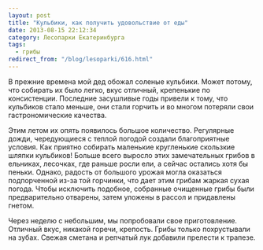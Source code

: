 ```yaml
---
layout: post
title: "Кульбики, как получить удовольствие от еды"
date: 2013-08-15 22:12:34
category: Лесопарки Екатеринбурга
tags:
  - грибы
redirect_from: "/blog/lesoparki/616.html"
---
```

В прежние времена мой дед обожал соленые кульбики. Может потому, что
собирать их было легко, вкус отличный, крепенькие по консистенции.
Последние засушливые годы привели к тому, что кульбиков стало меньше,
они стали горчить и во многом потеряли свои гастрономические качества.

Этим летом их опять появилось большое количество. Регулярные дожди,
чередующиеся с теплой погодой создали благоприятные условия. Как приятно
собирать маленькие кругленькие скользкие шляпки кульбиков! Больше всего
выросло этих замечательных грибов в ельниках, лесочках, где раньше росли
ели, а сейчас остались хотя бы пеньки. Однако, радость от большого
урожая могла оказаться подпорченной из-за той горчинки, что дает этим
грибам жаркая сухая погода. Чтобы исключить подобное, собранные
очищенные грибы были предварительно отварены, затем уложены в рассол и
придавлены гнетом.

Через неделю с небольшим, мы попробовали свое приготовление. Отличный
вкус, никакой горечи, крепость. Грибы только похрустывали на зубах.
Свежая сметана и репчатый лук добавили прелести к трапезе.

